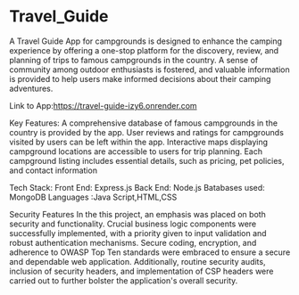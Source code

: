 # Travel_Guide
A Travel Guide App for campgrounds is designed to enhance the camping experience by offering a one-stop platform for the discovery, review, and planning of trips to famous campgrounds in the country. A sense of community among outdoor enthusiasts is fostered, and valuable information is provided to help users make informed decisions about their camping adventures.

Link to App:https://travel-guide-izy6.onrender.com


Key Features: A comprehensive database of famous campgrounds in the country is provided by the app. User reviews and ratings for campgrounds visited by users can be left within the app. Interactive maps displaying campground locations are accessible to users for trip planning. Each campground listing includes essential details, such as pricing, pet policies, and contact information

Tech Stack: Front End: Express.js Back End: Node.js Batabases used: MongoDB Languages :Java Script,HTML,CSS

Security Features In the this project, an emphasis was placed on both security and functionality. Crucial business logic components were successfully implemented, with a priority given to input validation and robust authentication mechanisms. Secure coding, encryption, and adherence to OWASP Top Ten standards were embraced to ensure a secure and dependable web application. Additionally, routine security audits, inclusion of security headers, and implementation of CSP headers were carried out to further bolster the application's overall security.
